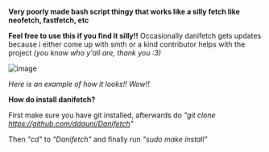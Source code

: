 **Very poorly made bash script thingy that works like a silly fetch like neofetch, fastfetch, etc**

**Feel free to use this if you find it silly!!**
Occasionally danifetch gets updates because i either come up with smth or a kind contributor helps with the project *(you know who y'all are, thank you :3)*

![image](https://github.com/ddauni/Danifetch/blob/main/danifetch.png)

*Here is an example of how it looks!! Wow!!*

**How do install danifetch?**

First make sure you have git installed, afterwards do *"git clone https://github.com/ddauni/Danifetch"*

Then *"cd"* to *"Danifetch"* and finally run *"sudo make install"*

